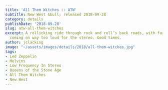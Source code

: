 ```yaml
---
title: 'All Them Witches :: ATW'
subtitle: New West &bull; released 2018-09-28
category: details
publishDate: '2018-09-28'
slug: atw-all-them-witches
excerpt: A rollicking ride through rock and roll’s back roads, with fuzzed-out riffing
  coming on way too loud for the stereo. Good times.
author: jclacking
image: "~/assets/images/details/2018/all-them-witches.jpg"
tags:
- Led Zeppelin
- Melvins
- Low Frequency In Stereo
- Queens of the Stone Age
- All Them Witches
- New West
---
```


